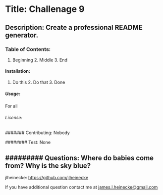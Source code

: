 
  # Title: Challenage 9

  ## Description: Create a professional README generator.

  ### Table of Contents:
  1. Beginning 2. Middle 3. End

  #### Installation:
  1. Do this 2. Do that 3. Done

  ##### Usage:
  For all

  ###### License:
  

  ####### Contributing:
  Nobody

  ######## Test:
  None

  ######### Questions:
  Where do babies come from? Why is the sky blue?
------------------------------------------------
  jlheinecke: https://github.com/jlheinecke

  If you have additional question contact me at james.l.heinecke@gmail.com
